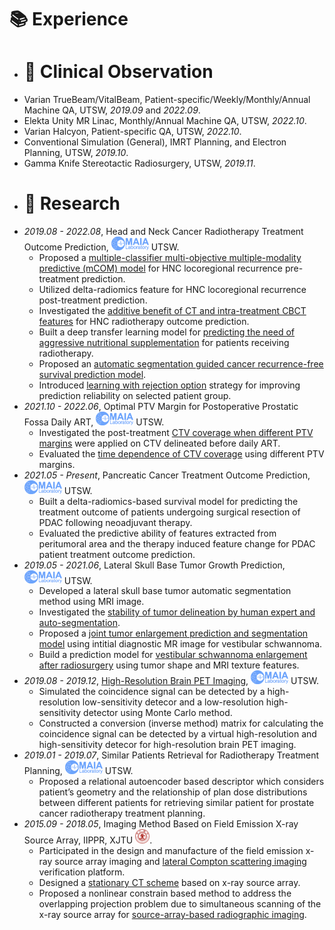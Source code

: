 
# 📚 Experience
* # 🏥 Clinical Observation 

- Varian TrueBeam/VitalBeam, Patient-specific/Weekly/Monthly/Annual Machine QA, UTSW, *2019.09* and *2022.09*.
- Elekta Unity MR Linac, Monthly/Annual Machine QA, UTSW, *2022.10*.
- Varian Halcyon, Patient-specific QA, UTSW, *2022.10*.
- Conventional Simulation (General), IMRT Planning, and Electron Planning, UTSW, *2019.10*.
- Gamma Knife Stereotactic Radiosurgery, UTSW, *2019.11*.

* # 📖 Research

- *2019.08 - 2022.08*, Head and Neck Cancer Radiotherapy Treatment Outcome Prediction, <a href="https://www.utsouthwestern.edu/labs/maia/"><img class="svg" src="/images/MAIA.svg" width="60pt"></a> UTSW.
  - Proposed a [multiple-classifier multi-objective multiple-modality predictive (mCOM) model](https://aapm.onlinelibrary.wiley.com/doi/full/10.1002/mp.14388) for HNC locoregional recurrence pre-treatment prediction.
  - Utilized delta-radiomics feature for HNC locoregional recurrence post-treatment prediction.
  - Investigated the [additive benefit of CT and intra-treatment CBCT features](https://qims.amegroups.com/article/view/74434/html) for HNC radiotherapy outcome prediction.
  - Built a deep transfer learning model for [predicting the need of aggressive nutritional supplementation](https://www.sciencedirect.com/science/article/pii/S0167814022002249) for patients receiving radiotherapy.
  - Proposed an [automatic segmentation guided cancer recurrence-free survival prediction model](https://arxiv.org/abs/2210.00589).
  - Introduced [learning with rejection option](https://arxiv.org/abs/2210.00589) strategy for improving prediction reliability on selected patient group.
- *2021.10 - 2022.06*, Optimal PTV Margin for Postoperative Prostatic Fossa Daily ART, <a href="https://www.utsouthwestern.edu/labs/maia/"><img class="svg" src="/images/MAIA.svg" width="60pt"></a> UTSW.
  - Investigated the post-treatment [CTV coverage when different PTV margins](https://linkinghub.elsevier.com/retrieve/pii/S036030162203053X) were applied on CTV delineated before daily ART.
  - Evaluated the [time dependence of CTV coverage](https://www.redjournal.org/article/S0360-3016(22)03052-8/fulltext) using different PTV margins.
- *2021.05 - Present*, Pancreatic Cancer Treatment Outcome Prediction, <a href="https://www.utsouthwestern.edu/labs/maia/"><img class="svg" src="/images/MAIA.svg" width="60pt"></a> UTSW.
  - Built a delta-radiomics-based survival model for predicting the treatment outcome of patients undergoing surgical resection of PDAC following neoadjuvant therapy. 
  - Evaluated the predictive ability of features extracted from peritumoral area and the therapy induced feature change for PDAC patient treatment outcome prediction.
- *2019.05 - 2021.06*, Lateral Skull Base Tumor Growth Prediction, <a href="https://www.utsouthwestern.edu/labs/maia/"><img class="svg" src="/images/MAIA.svg" width="60pt"></a> UTSW.
  - Developed a lateral skull base tumor automatic segmentation method using MRI image.
  - Investigated the [stability of tumor delineation by human expert and auto-segmentation](https://onlinelibrary.wiley.com/doi/abs/10.1002/lary.28695).
  - Proposed a [joint tumor enlargement prediction and segmentation model](https://github.com/wangkaiwan/VS-Growth-Prediction) using  intitial diagnostic MR image for vestibular schwannoma.
  - Build a prediction model for [vestibular schwannoma enlargement after radiosurgery](https://journals.lww.com/otology-neurotology/Abstract/2021/03000/Prediction_of_Vestibular_Schwannoma_Enlargement.32.aspx) using tumor shape and MRI texture features.
- *2019.08 - 2019.12*, [High-Resolution Brain PET Imaging](https://ieeexplore.ieee.org/abstract/document/9875884/), <a href="https://www.utsouthwestern.edu/labs/maia/"><img class="svg" src="/images/MAIA.svg" width="60pt"></a> UTSW.
  - Simulated the coincidence signal can be detected by a high-resolution low-sensitivity detecor and a low-resolution high-sensitivity detector using Monte Carlo method.
  - Constructed a conversion (inverse method) matrix for calculating the coincidence signal can be detected by a virtual high-resolution and high-sensitivity detecor for high-resolution brain PET imaging. 
- *2019.01 - 2019.07*, Similar Patients Retrieval for Radiotherapy Treatment Planning, <a href="https://www.utsouthwestern.edu/labs/maia/"><img class="svg" src="/images/MAIA.svg" width="60pt"></a> UTSW.  
  - Proposed a relational autoencoder based descriptor which considers patient’s geometry and the relationship of plan dose distributions between different patients for retrieving similar patient for prostate cancer radiotherapy treatment planning.
- *2015.09 - 2018.05*, Imaging Method Based on Field Emission X-ray Source Array, IIPPR, XJTU <a href="http://en.xjtu.edu.cn/"><img class="svg" src="/images/XJTU.svg" width="23pt"></a>.
  - Participated in the design and manufacture of the field emission x-ray source array imaging and [lateral Compton scattering imaging](https://www.spiedigitallibrary.org/conference-proceedings-of-spie/10573/105732C/Compton-scatter-tomography-with-photon-counting-detector--a-preliminary/10.1117/12.2293522.full) verification platform. 
  - Designed a [stationary CT scheme](http://onlinelibrary.fully3d.org/papers/2017/Fully3D.2017-11-3203017.pdf) based on x-ray source array.
  - Proposed a nonlinear constrain based method to address the overlapping projection problem due to simultaneous scanning of the x-ray source array for [source-array-based radiographic imaging](http://onlinelibrary.fully3d.org/papers/2017/Fully3D.2017-11-3203018.pdf).